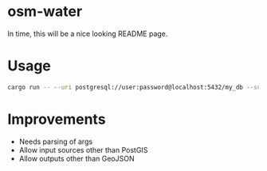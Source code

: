 # osm-water
In time, this will be a nice looking README page.

# Usage
```bash
cargo run -- --uri postgresql://user:password@localhost:5432/my_db --sql query.sql --shp og-water-polys.shp --output intersected-water-polys.geojson
```

# Improvements
* Needs parsing of args
* Allow input sources other than PostGIS
* Allow outputs other than GeoJSON